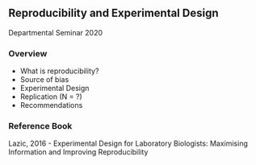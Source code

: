 ## Reproducibility and Experimental Design

Departmental Seminar 2020

### Overview

- What is reproducibility?
- Source of bias
- Experimental Design
- Replication (N = ?)
- Recommendations

### Reference Book

Lazic, 2016 - Experimental Design for Laboratory Biologists: Maximising Information and Improving Reproducibility
